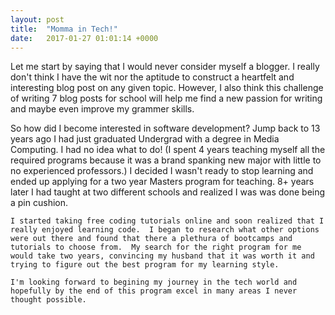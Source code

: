 ```yaml
---
layout: post
title:  "Momma in Tech!"
date:   2017-01-27 01:01:14 +0000
---
```


  Let me start by saying that I would never consider myself a blogger.  I really don't think I have the wit nor the aptitude to construct a heartfelt and interesting blog post on any given topic.  However, I also think this challenge of writing 7 blog posts for school will help me find a new passion for writing and maybe even improve my grammer skills.
	
  So how did I become interested in software development? Jump back to 13 years ago I had just graduated Undergrad with a degree in Media Computing.  I had no idea what to do! (I spent 4 years teaching myself all the required programs because it was a brand spanking new major with little to no experienced professors.)  I decided I wasn't ready to stop learning and ended up applying for a two year Masters program for teaching. 8+ years later I had taught at two different schools and realized I was was done being a pin cushion. 
	
	I started taking free coding tutorials online and soon realized that I really enjoyed learning code.  I began to research what other options were out there and found that there a plethura of bootcamps and tutorials to choose from.  My search for the right program for me would take two years, convincing my husband that it was worth it and trying to figure out the best program for my learning style.
	
	I'm looking forward to begining my journey in the tech world and hopefully by the end of this program excel in many areas I never thought possible.  


